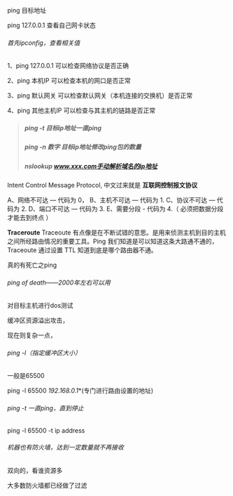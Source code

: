 ping 目标地址

ping 127.0.0.1 查看自己网卡状态

###### 首先ipconfig，查看相关值

1、ping 127.0.0.1          可以检查网络协议是否正确

2、ping   本机IP          可以检查本机的网口是否正常

3、ping   默认网关        可以检查默认网关（本机连接的交换机）是否正常

4、ping   其他主机IP       可以检查与其主机的链路是否正常



> ##### ping -t 目标ip地址一直ping
>
> ##### ping -n 数字 目标ip地址修改ping包的数量
>
> ##### nslookup www.xxx.com手动解析域名的ip地址

 Intent Control Message Protocol, 中文过来就是 **互联网控制报文协议**



A、网络不可达 — 代码为 0，
B、主机不可达 — 代码为 1.
C、协议不可达 — 代码为 2.
D、端口不可达 — 代码为 3.
E、需要分段 - 代码为 4.（ 必须把数据分段才能去到终点 ）

**Traceroute**
 Traceoute  有点像是在不断试错的意思。是用来侦测主机到目的主机之间所经路由情况的重要工具。Ping 我们知道是可以知道这条大路通不通的，Traceoute 通过设置  TTL 知道到底是哪个路由器不通。

真的有死亡之ping

###### ping of death——2000年左右可以用

对目标主机进行dos测试

缓冲区资源溢出攻击，

现在则复杂一点，

###### ping -l（指定缓冲区大小）

一般是65500

ping -l 65500 *192.168.0.1**(专门进行路由设置的地址)

###### ping -t 一直ping，直到停止

ping -l 65500 -t ip address

###### 机器也有防火墙，达到一定数量就不再接收

双向的，看谁资源多

大多数防火墙都已经做了过滤

